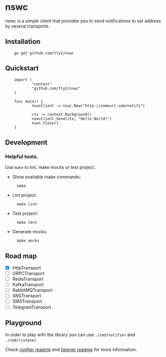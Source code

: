 # nswc


nswc is a simple client that provides you to send notifications to set address by several transports.

## Installation

        go get github.com/tty2/nswc

## Quickstart

        import (
                "context"
                "github.com/tty2/nswc"
        )

        func main() {
                nswcClient := nswc.New("http://someurl.com/notify")

                ctx := context.Background()
                nswcClient.Send(ctx, "Hello World!")
                nswc.Close()
        }
                       

## Development

### Helpful tools.

Use `make` to lint, make mocks or test project.

- Show available make commands:

        make

- Lint project:

        make lint

- Test project:

        make test

- Generate mocks:

        make mocks

## Road map

- [x] HttpTransport
- [ ] GRPCTransport
- [ ] RedisTransport
- [ ] KafkaTransport
- [ ] RabbitMQTransport
- [ ] SNSTransport
- [ ] SMSTransport
- [ ] TelegramTransport

## Playground

In order to play with the library you can use `./cmd/notifier` and `./cmd/listener`.

Check  [notifier readme](./cmd/notifier/README.md)
and  [listener readme](./cmd/listener/README.md) for more information.
